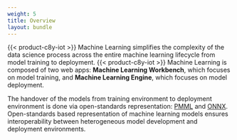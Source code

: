 ```yaml
---
weight: 5
title: Overview
layout: bundle
---
```


{{< product-c8y-iot >}} Machine Learning simplifies the complexity of the data science process across the entire machine learning lifecycle from model training to deployment. {{< product-c8y-iot >}} Machine Learning is composed of two web apps: **Machine Learning Workbench**, which focuses on model training, and **Machine Learning Engine**, which focuses on model deployment.

The handover of the models from training environment to deployment environment is done via open-standards representation: [PMML](http://dmg.org/pmml/v4-4-1/GeneralStructure.html) and [ONNX](https://onnx.ai/). Open-standards based representation of machine learning models ensures interoperability between heterogeneous model development and deployment environments.
